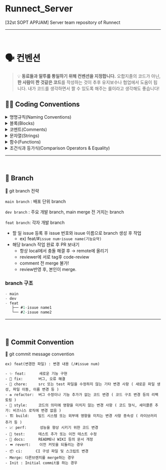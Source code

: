 # Runnect_Server

[32st SOPT APPJAM] Server team repository of Runnect

</aside>
<hr>
</br>

# 🗣️️ 컨벤션

> 💡 **동료들과 말투를 통일하기 위해 컨벤션을 지정합니다.**
> 오합지졸의 코드가 아닌, **한 사람이 짠 것같은 코드**를 작성하는 것이 추후 유지보수나 협업에서 도움이 됩니다. 내가 코드를 생각하면서 짤 수 있도록 해주는 룰이라고 생각해도 좋습니다!

## 👩‍💻 Coding Conventions

<details>
<summary>명명규칙(Naming Conventions)</summary>
<div markdown="1">

1. 이름으로부터 의도가 읽혀질 수 있게 쓴다.

- ex)

  ```jsx
  // bad
  function q() {
    // ...stuff...
  }

  // good
  function query() {
    // ..stuff..
  }
  ```

2. 오브젝트, 함수, 그리고 인스턴스에는 `camelCase`를 사용한다.

- ex)

  ```jsx
  // bad
  const OBJEcttsssss = {};
  const this_is_my_object = {};
  function c() {}

  // good
  const thisIsMyObject = {};
  function thisIsMyFunction() {}
  ```

3. 클래스나 constructor에는 `PascalCase`를 사용한다.

- ex)

  ```jsx
  // bad
  function user(options) {
    this.name = options.name;
  }

  const bad = new user({
    name: "nope",
  });

  // good
  class User {
    constructor(options) {
      this.name = options.name;
    }
  }

  const good = new User({
    name: "yup",
  });
  ```

4. 함수 이름은 동사 + 명사 형태로 작성한다.
   ex) `postUserInformation( )`
5. 약어 사용은 최대한 지양한다.
6. 이름에 네 단어 이상이 들어가면 팀원과 상의를 거친 후 사용한다
   </div>
   </details>

<details>
<summary>블록(Blocks)</summary>
<div markdown="1">

1. 복수행의 블록에는 중괄호({})를 사용한다.

- ex)

  ```jsx
  // bad
  if (test)
    return false;

  // good
  if (test) return false;

  // good
  if (test) {
    return false;
  }

  // bad
  function() { return false; }

  // good
  function() {
    return false;
  }

  ```

2. 복수행 블록의 `if` 와 `else` 를 이용하는 경우 `else` 는 `if` 블록 끝의 중괄호( } )와 같은 행에 위치시킨다.

- ex)
  `java // bad if (test) { thing1(); thing2(); } else { thing3(); } // good if (test) { thing1(); thing2(); } else { thing3(); }`
  </div>
  </details>

<details>
<summary>코멘트(Comments)</summary>
<div markdown="1">

1. 복수형의 코멘트는 `/** ... */` 를 사용한다.

- ex)

  ```jsx
  // good
  /**
   * @param {String} tag
   * @return {Element} element
   */
  function make(tag) {
    // ...stuff...

    return element;
  }
  ```

2. 단일 행의 코멘트에는 `//` 을 사용하고 코멘트를 추가하고 싶은 코드의 상부에 배치한다. 그리고 코멘트의 앞에 빈 행을 넣는다.

- ex)
  `jsx // bad const active = true; // is current tab // good // is current tab const active = true; // good function getType() { console.log('fetching type...'); // set the default type to 'no type' const type = this._type || 'no type'; return type; }`
  </div>
  </details>

<details>
<summary>문자열(Strings)</summary>
<div markdown="1">

1. 문자열에는 싱크쿼트 `''` 를 사용한다.

- ex)

  ```jsx
  // bad
  const name = "Capt. Janeway";

  // good
  const name = "Capt. Janeway";
  ```

2. 프로그램에서 문자열을 생성하는 경우는 문자열 연결이 아닌 `template strings`를 이용한다.

- ex)
  `` jsx // bad function sayHi(name) { return 'How are you, ' + name + '?'; } // bad function sayHi(name) { return ['How are you, ', name, '?'].join(); } // good function sayHi(name) { return `How are you, ${name}?`; } ``
  </div>
  </details>

<details>
<summary>함수(Functions)</summary>
<div markdown="1">

1. 화살표 함수를 사용한다.

- ex)

  ```jsx
  var arr1 = [1, 2, 3];
  var pow1 = arr.map(function(x) {
    // ES5 Not Good
    return x * x;
  });

  const arr2 = [1, 2, 3];
  const pow2 = arr.map((x) => x * x); // ES6 Good
  ```

</div>
</details>

<details>
<summary>조건식과 등가식(Comparison Operators & Equality)</summary>
<div markdown="1">

1. `==` 이나 `!=` 보다 `===` 와 `!==` 을 사용한다.
2. 단축형을 사용한다.

- ex)

  ```jsx
  // bad
  if (name !== "") {
    // ...stuff...
  }

  // good
  if (name) {
    // ...stuff...
  }
  ```

3. 비동기 함수를 사용할 때 `Promise`함수의 사용은 지양하고 `async`, `await`를 쓰도록 한다
   </div>
   </details>

<hr>
</br>

## 🌳 Branch

🌱 git branch 전략

`main branch` : 배포 단위 branch

`dev branch` : 주요 개발 branch, main merge 전 거치는 branch

`feat branch`: 각자 개발 branch

- 할 일 issue 등록 후 issue 번호와 isuue 이름으로 branch 생성 후 작업
  - ex) feat/#`issue num`-`isuue name(기능요약)`
- 해당 branch 작업 완료 후 PR 보내기
  - 항상 local에서 충돌 해결 후 → remote에 올리기
  - reviewer에 서로 tag후 code-review
  - comment 전 merge 불가!
  - review반영 후, 본인이 merge.

### branch 구조

```jsx
- main
- dev
- feat
   ├── #1-isuue name1
   └── #2-isuue name2
```

</aside>
<hr>
</br>

## 🧵 Commit Convention

<aside>
📍  git commit message convention

`ex) feat(변경한 파일) : 변경 내용 (/#issue num)`

```plain
- ✨ feat:      새로운 기능 구현
- 🐛 fix:       버그, 오류 해결
- 🧹 chore:     src 또는 test 파일을 수정하지 않는 기타 변경 사항 ( 새로운 파일 생성, 파일 이동, 이름 변경 등 )
- ♻️ refactor:  버그 수정이나 기능 추가가 없는 코드 변경 ( 코드 구조 변경 등의 리팩토링 )
- 💎 style:     코드의 의미에 영향을 미치지 않는 변경 사항 ( 코드 형식, 세미콜론 추가: 비즈니스 로직에 변경 없음 )
- 🏗️ build:    빌드 시스템 또는 외부에 영향을 미치는 변경 사항 종속성 ( 라이브러리 추가 등 )
- 📈 perf:      성능을 향상 시키기 위한 코드 변경
- 🧪 test:      테스트 추가 또는 이전 테스트 수정
- 📝 docs:      README나 WIKI 등의 문서 개정
- ⏪️ revert:    이전 커밋을 되돌리는 경우
- 📦 ci:      CI 구성 파일 및 스크립트 변경
- Merge: 다른브렌치를 merge하는 경우
- Init : Initial commit을 하는 경우
```
